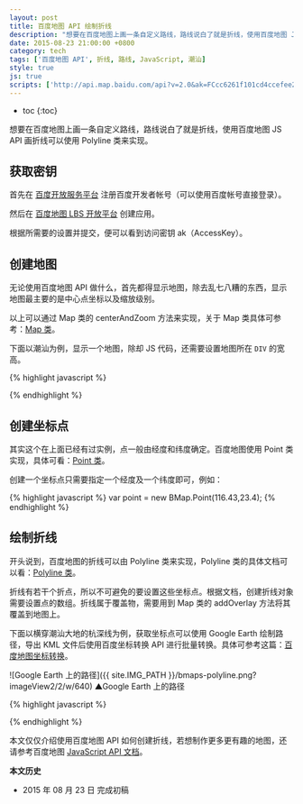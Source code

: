 ```yaml
---
layout: post
title: 百度地图 API 绘制折线
description: "想要在百度地图上画一条自定义路线，路线说白了就是折线，使用百度地图 JS API 画折线可以使用 Polyline 类来实现。"
date: 2015-08-23 21:00:00 +0800
category: tech
tags: ['百度地图 API', 折线, 路线, JavaScript, 潮汕]
style: true
js: true
scripts: ['http://api.map.baidu.com/api?v=2.0&ak=FCcc6261f101cd4ccefee22113a609de']
---
```


* toc
{:toc}

想要在百度地图上画一条自定义路线，路线说白了就是折线，使用百度地图 JS API 画折线可以使用 Polyline 类来实现。

## 获取密钥

首先在 [百度开放服务平台](http://developer.baidu.com/) 注册百度开发者帐号（可以使用百度帐号直接登录）。

然后在 [百度地图 LBS 开放平台](http://lbsyun.baidu.com/apiconsole/key) 创建应用。

根据所需要的设置并提交，便可以看到访问密钥 ak（AccessKey）。

## 创建地图

无论使用百度地图 API 做什么，首先都得显示地图，除去乱七八糟的东西，显示地图最主要的是中心点坐标以及缩放级别。

以上可以通过 Map 类的 centerAndZoom 方法来实现，关于 Map 类具体可参考：[Map 类](http://developer.baidu.com/map/reference/index.php?title=Class:%E6%A0%B8%E5%BF%83%E7%B1%BB/Map)。

下面以潮汕为例，显示一个地图，除却 JS 代码，还需要设置地图所在 `DIV` 的宽高。

{% highlight javascript %}
<script type="text/javascript" src="http://api.map.baidu.com/api?v=2.0&ak=您的密钥"></script>
<div id="map"></div>
<script type="text/javascript">
var map = new BMap.Map("map");//创建地图实例
var point = new BMap.Point(116.43,23.4);//创建坐标点
map.centerAndZoom(point, 10);//设置中心坐标及默认缩放级别
</script>
{% endhighlight %}

<div id="map01" class="map"></div>

## 创建坐标点

其实这个在上面已经有过实例，点一般由经度和纬度确定。百度地图使用 Point 类实现，具体可看：[Point 类](http://developer.baidu.com/map/reference/index.php?title=Class:%E5%9F%BA%E7%A1%80%E7%B1%BB/Point)。

创建一个坐标点只需要指定一个经度及一个纬度即可，例如：

{% highlight javascript %}
var point = new BMap.Point(116.43,23.4);
{% endhighlight %}

## 绘制折线

开头说到，百度地图的折线可以由 Polyline 类来实现，Polyline 类的具体文档可以看：[Polyline 类](http://developer.baidu.com/map/reference/index.php?title=Class:%E8%A6%86%E7%9B%96%E7%89%A9%E7%B1%BB/Polyline)。

折线有若干个折点，所以不可避免的要设置这些坐标点。根据文档，创建折线对象需要设置点的数组。折线属于覆盖物，需要用到 Map 类的 addOverlay 方法将其覆盖到地图上。

下面以横穿潮汕大地的杭深线为例，获取坐标点可以使用 Google Earth 绘制路径，导出 KML 文件后使用百度坐标转换 API 进行批量转换。具体可参考这篇：[百度地图坐标转换](/bmaps-changeposition.html)。

![Google Earth 上的路径]({{ site.IMG_PATH }}/bmaps-polyline.png?imageView2/2/w/640)
▲Google Earth 上的路径

{% highlight javascript %}
<script type="text/javascript" src="http://api.map.baidu.com/api?v=2.0&ak=您的密钥"></script>
<div id="map"></div>
<script type="text/javascript">
var map = new BMap.Map("map");//创建地图实例
var point = new BMap.Point(116.43,23.43);//创建坐标点
var points = [ 
  new BMap.Point(117.270591,23.812975), 
  new BMap.Point(117.227819,23.814327), 
  new BMap.Point(117.171452,23.800036), 
  new BMap.Point(117.132368,23.791609), 
  new BMap.Point(117.076919,23.764658), 
  new BMap.Point(117.024827,23.754510), 
  new BMap.Point(116.981047,23.739533), 
  new BMap.Point(116.939091,23.717617), 
  new BMap.Point(116.900199,23.699399), 
  new BMap.Point(116.885031,23.689196), 
  new BMap.Point(116.874584,23.679668), 
  new BMap.Point(116.811841,23.626940), 
  new BMap.Point(116.759632,23.604713), 
  new BMap.Point(116.725061,23.587160), 
  new BMap.Point(116.651402,23.566650), 
  new BMap.Point(116.595323,23.545934), 
  new BMap.Point(116.565463,23.533553), 
  new BMap.Point(116.552337,23.519046), 
  new BMap.Point(116.544596,23.508704), 
  new BMap.Point(116.537630,23.464337), 
  new BMap.Point(116.528264,23.443634), 
  new BMap.Point(116.518571,23.425543), 
  new BMap.Point(116.502256,23.414608), 
  new BMap.Point(116.429954,23.388459), 
  new BMap.Point(116.388039,23.368854), 
  new BMap.Point(116.352537,23.347284), 
  new BMap.Point(116.281605,23.327247), 
  new BMap.Point(116.227800,23.293717), 
  new BMap.Point(116.214108,23.280499), 
  new BMap.Point(116.180527,23.247139), 
  new BMap.Point(116.107918,23.134458), 
  new BMap.Point(116.040802,23.102683), 
  new BMap.Point(116.005375,23.071510), 
  new BMap.Point(115.979189,23.052335), 
  new BMap.Point(115.874687,23.017842), 
  new BMap.Point(115.732058,22.949055), 
  new BMap.Point(115.650940,22.903134), 
  new BMap.Point(115.559445,22.859811), 
];//设置坐标数组
var polyline = new BMap.Polyline(points);//创建折线
map.centerAndZoom(point, 10);//设置中心坐标及默认缩放级别
map.addOverlay(polyline);//将折线覆盖到地图上
</script>
{% endhighlight %}

<div id="map02" class="map"></div>

本文仅仅介绍使用百度地图 API 如何创建折线，若想制作更多更有趣的地图，还请参考百度地图 [JavaScript API 文档](http://developer.baidu.com/map/index.php?title=jspopular)。

**本文历史**

* 2015 年 08 月 23 日 完成初稿
<!--<style>
    .map{max-width:640px;width:100%;height:384px}
    </style>-->
  <!--<script>
    $('.map').height($('.map').width()*2/3);
    if ($('.map').width() < 500){
      var zoom = 9;
    } else {
      var zoom = 10;
    }
    var map01 = new BMap.Map("map01");
    var map02 = new BMap.Map("map02");
    var point = new BMap.Point(116.43,23.4);
    var points = [ 
    new BMap.Point(117.270588,23.812967), 
    new BMap.Point(117.227815,23.814331), 
    new BMap.Point(117.171450,23.800042), 
    new BMap.Point(117.150759,23.793515), 
    new BMap.Point(117.132366,23.791615), 
    new BMap.Point(117.076916,23.764662), 
    new BMap.Point(117.025117,23.754470), 
    new BMap.Point(116.977697,23.738077), 
    new BMap.Point(116.900202,23.699401), 
    new BMap.Point(116.885028,23.689195), 
    new BMap.Point(116.874584,23.679663), 
    new BMap.Point(116.819681,23.632414), 
    new BMap.Point(116.808133,23.624896), 
    new BMap.Point(116.759631,23.604708), 
    new BMap.Point(116.737952,23.593357), 
    new BMap.Point(116.725047,23.587241), 
    new BMap.Point(116.569681,23.536185), 
    new BMap.Point(116.528263,23.443635), 
    new BMap.Point(116.518568,23.425542), 
    new BMap.Point(116.502531,23.414523), 
    new BMap.Point(116.387604,23.369746), 
    new BMap.Point(116.352543,23.347282), 
    new BMap.Point(116.281609,23.327249), 
    new BMap.Point(116.227475,23.293805), 
    new BMap.Point(116.181042,23.246917), 
    new BMap.Point(116.109265,23.135226), 
    new BMap.Point(115.984812,23.055625), 
    new BMap.Point(115.855352,23.005498), 
    new BMap.Point(115.706745,22.938802), 
    ];
    var polyline = new BMap.Polyline(points);
    map01.centerAndZoom(point, zoom);
    map02.centerAndZoom(point, zoom);
    map02.addOverlay(polyline);
  </script>-->
